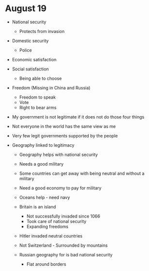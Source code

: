 # August 19

- National security

  - Protects from invasion

- Domestic security

  - Police

- Economic satisfaction

- Social satisfaction

  - Being able to choose

- Freedom (Missing in China and Russia)

  - Freedom to speak
  - Vote
  - Right to bear arms

- My government is not legitimate if it does not do those four things

- Not everyone in the world has the same view as me

- Very few legit governments supported by the people

- Geography linked to legitimacy

  - Geography helps with national security
  - Needs a good military
  - Some countries can get away with being neutral and without a military
  - Need a good economy to pay for military
  - Oceans help - need navy
  - Britain is an island

    - Not successfully invaded since 1066
    - Took care of national security
    - Expanding freedoms

  - Hitler invaded neutral countries

  - Not Switzerland - Surrounded by mountains

  - Russian geography for is bad national security

    - Flat around borders
